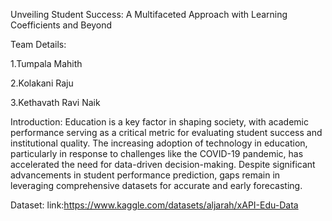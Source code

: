 Unveiling Student Success: A Multifaceted Approach with Learning Coefficients and Beyond


Team Details:

1.Tumpala Mahith

2.Kolakani Raju

3.Kethavath Ravi Naik


Introduction:
Education is a key factor in shaping society, with academic performance serving as a
critical metric for evaluating student success and institutional quality. The increasing
adoption of technology in education, particularly in response to challenges like the
COVID-19 pandemic, has accelerated the need for data-driven decision-making.
Despite significant advancements in student performance prediction, gaps remain in
leveraging comprehensive datasets for accurate and early forecasting.


Dataset:
link:https://www.kaggle.com/datasets/aljarah/xAPI-Edu-Data
